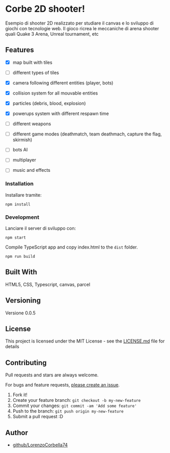 # Corbe 2D shooter!

Esempio di shooter 2D realizzato per studiare il canvas e lo sviluppo di giochi con tecnologie web. Il gioco ricrea le meccaniche di arena shooter quali Quake 3 Arena, Unreal tournament, etc

## Features
- [x] map built with tiles 
- [ ] different types of tiles 
- [x] camera following different entities (player, bots) 
- [x] collision system for all mouvable entities
- [x] particles (debris, blood, explosion)
- [x] powerups system with different respawn time
- [ ] different weapons
- [ ] different game modes (deathmatch, team deathmach, capture the flag, skirmish)
- [ ] bots AI
- [ ] multiplayer
- [ ] music and effects


### Installation
Installare tramite:

    npm install

### Development

Lanciare il server di sviluppo con:

    npm start
    

Compile TypeScript app and copy index.html to the `dist` folder.

    npm run build



## Built With

HTML5, CSS, Typescript, canvas, parcel

## Versioning

Versione 0.0.5

## License

This project is licensed under the MIT License - see the [LICENSE.md](LICENSE.md) file for details


## Contributing

Pull requests and stars are always welcome.

For bugs and feature requests, [please create an issue](https://github.com/LorenzoCorbella74/testCanvasGame/issues).

1. Fork it!
2. Create your feature branch: `git checkout -b my-new-feature`
3. Commit your changes: `git commit -am 'Add some feature'`
4. Push to the branch: `git push origin my-new-feature`
5. Submit a pull request :D

## Author

- [github/LorenzoCorbella74](https://github.com/LorenzoCorbella74)


